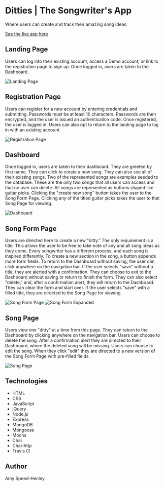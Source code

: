 # Ditties | The Songwriter's App

Where users can create and track their amazing song ideas.

[See the live app here](https://cryptic-atoll-45082.herokuapp.com/)

## Landing Page
Users can log into their existing account, access a Demo account, or link to the registration page to sign up. Once logged in, users are taken to the Dashboard.

![Landing Page](/public/images/ScreenShots/Landing.png)

## Registration Page
Users can register for a new account by entering credentials and submitting. Passwords must be at least 10 characters. Passwords are then encrypted, and the user is issued an authentication code. Once registered, the user is logged in. Users can also opt to return to the landing page to log in with an existing account.

![Registration Page](/public/images/ScreenShots/Register.png)

## Dashboard
Once logged in, users are taken to their dashboard. They are greeted by first name. They can click to create a new song. They can also see all of their existing songs. Two of the represented songs are examples seeded to the database. These are the only two songs that all users can access and that no user can delete. All songs are represented as buttons shaped like guitar picks. Clicking the "create new song" button takes the user to the Song Form Page. Clicking any of the titled guitar picks takes the user to that Song Page for viewing.

![Dashboard](public/images/ScreenShots/Dashboard.png)

## Song Form Page
Users are directed here to create a new "ditty." The only requirement is a title. This allows the user to be free to take note of any and all song ideas as they come. Every songwriter has a different process, and each song is inspired differently. To create a new section in the song, a button appends more form fields. To return to the Dashboard without saving, the user can click anywhere on the navigation bar. If the user selects "save" without a title, they are alerted with a confirmation. They can choose to exit to the Dashboard without saving or return to finish the form. They can also select "delete," and, after a confirmation alert, they will return to the Dashboard. They can clear the form and start over. If the user selects "save" with a filled title, they are directed to the Song Page for viewing.

![Song Form Page](public/images/ScreenShots/SongForm.png) ![Song Form Expanded](public/images/ScreenShots/SongFormExpanded.png)

## Song Page
Users view one "ditty" at a time from this page. They can return to the Dashboard by clicking anywhere on the navigation bar. Users can choose to delete the song. After a confirmation alert they are directed to their Dashboard, where the deleted song will be missing. Users can choose to edit the song. When they click "edit" they are directed to a new version of the Song Form Page with pre-filled fields.

![Song Page](public/images/ScreenShots/Song.png)

## Technologies
* HTML
* CSS
* JavaScript
* jQuery
* Node.js
* Express
* MongoDB
* Mongoose
* Mocha
* Chai
* Chai-http
* Travis CI

## Author
Amy Speed-Henley